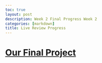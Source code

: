 ```yaml
---
toc: true
layout: post
description: Week 2 Final Progress Week 2
categories: [markdown]
title: Live Review Progress
---
```


# [Our Final Project](lyntax.ml)


